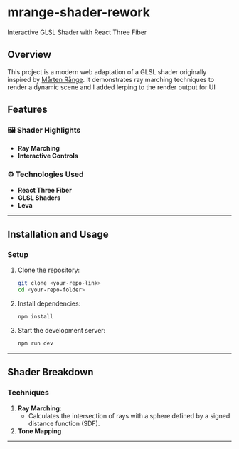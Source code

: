 # mrange-shader-rework

Interactive GLSL Shader with React Three Fiber

<!--- ![Preview]() -->

## Overview

This project is a modern web adaptation of a GLSL shader originally inspired by [Mårten Rånge](https://www.shadertoy.com/view/msVBzm). It demonstrates ray marching techniques to render a dynamic scene and I added lerping to the render output for UI

## Features

### 🖼️ Shader Highlights

-   **Ray Marching**
-   **Interactive Controls**

### ⚙️ Technologies Used

-   **React Three Fiber**
-   **GLSL Shaders**
-   **Leva**

---

## Installation and Usage

### Setup

1. Clone the repository:

    ```bash
    git clone <your-repo-link>
    cd <your-repo-folder>
    ```

2. Install dependencies:

    ```bash
    npm install
    ```

3. Start the development server:
    ```bash
    npm run dev
    ```

---

## Shader Breakdown

### Techniques

1. **Ray Marching**:
    - Calculates the intersection of rays with a sphere defined by a signed distance function (SDF).
2. **Tone Mapping**

---
